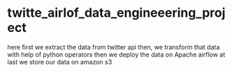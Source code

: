 # twitte_airlof_data_engineeering_project
here first we extract the data from twitter api
then, we transform that data with help of python operators
then we deploy the data on  Apache airflow
at last we store our data on amazon s3
